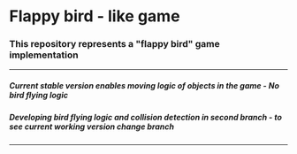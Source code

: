 Flappy bird - like game
===


### This repository represents a "flappy bird" game implementation
---

##### Current stable version enables moving logic of objects in the game - No bird flying logic

##### Developing bird flying logic and collision detection in second branch - to see current working version change branch


----------
